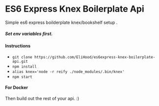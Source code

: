 # ES6 Express Knex Boilerplate Api

Simple es6 express boilderplate knex/bookshelf setup .

##### Set env variables first. 

#### Instructions
* `git clone https://github.com/EliHood/es6express-knex-boilerplate-api.git`
* `npm install`
* `alias knex='node -r reify ./node_modules/.bin/knex'`
* `npm start`

#### For Docker



Then build out the rest of your api. :)